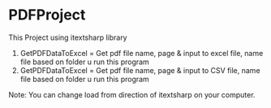 # PDFProject

This Project using itextsharp library
1. GetPDFDataToExcel = Get pdf file name, page & input to excel file, name file based on folder u run this program
2. GetPDFDataToExcel = Get pdf file name, page & input to CSV file, name file based on folder u run this program

Note: You can change load from direction of itextsharp on your computer.
